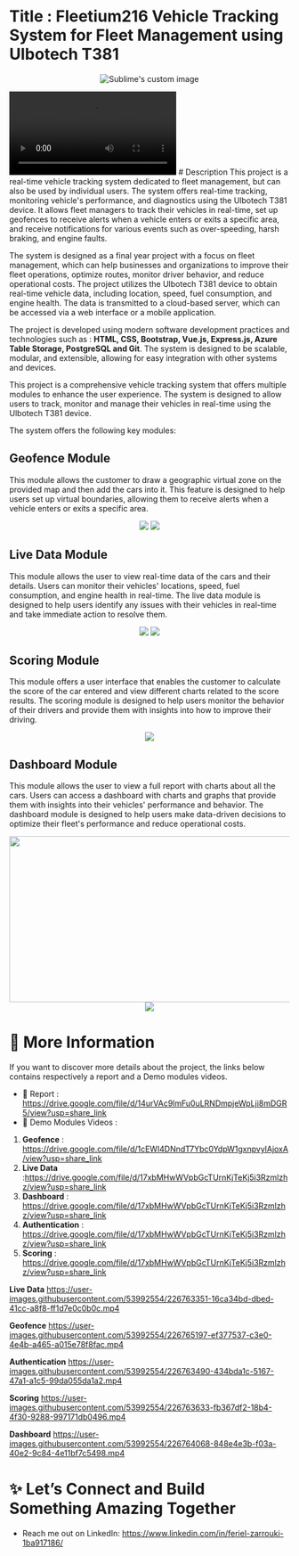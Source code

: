 # Title : Fleetium216 Vehicle Tracking System for Fleet Management using Ulbotech T381

<p align="center">
  <img src="https://github.com/feriel214/Fleetium216/blob/assets/1.PNG" alt="Sublime's custom image"/>
</p>
<video src="https://user-images.githubusercontent.com/53992554/226763351-16ca34bd-dbed-41cc-a8f8-ff1d7e0c0b0c.mp4"></video>
# Description 
This project is a real-time vehicle tracking system dedicated to fleet management, but can also be used by individual users. The system offers real-time tracking, monitoring vehicle's performance, and diagnostics using the Ulbotech T381 device. It allows fleet managers to track their vehicles in real-time, set up geofences to receive alerts when a vehicle enters or exits a specific area, and receive notifications for various events such as over-speeding, harsh braking, and engine faults.

The system is designed as a final year project with a focus on fleet management, which can help businesses and organizations to improve their fleet operations, optimize routes, monitor driver behavior, and reduce operational costs. The project utilizes the Ulbotech T381 device to obtain real-time vehicle data, including location, speed, fuel consumption, and engine health. The data is transmitted to a cloud-based server, which can be accessed via a web interface or a mobile application.

The project is developed using modern software development practices and technologies such as : **HTML, CSS, Bootstrap, Vue.js, Express.js, Azure Table Storage, PostgreSQL and Git**. The system is designed to be scalable, modular, and extensible, allowing for easy integration with other systems and devices.

This project is a comprehensive vehicle tracking system that offers multiple modules to enhance the user experience. The system is designed to allow users to track, monitor and manage their vehicles in real-time using the Ulbotech T381 device.


The system offers the following key modules:

## Geofence Module
This module allows the customer to draw a geographic virtual zone on the provided map and then add the cars into it. This feature is designed to help users set up virtual boundaries, allowing them to receive alerts when a vehicle enters or exits a specific area.
<p  align="center" width="100%" >
  <img src="https://github.com/feriel214/Fleetium216/blob/assets/4.PNG"/>
  <img src="https://github.com/feriel214/Fleetium216/blob/assets/2.PNG"/>
</p>

## Live Data Module
This module allows the user to view real-time data of the cars and their details. Users can monitor their vehicles' locations, speed, fuel consumption, and engine health in real-time. The live data module is designed to help users identify any issues with their vehicles in real-time and take immediate action to resolve them.
<p align="center">
  <img src="https://github.com/feriel214/Fleetium216/blob/assets/6.PNG"/>
  <img src="https://github.com/feriel214/Fleetium216/blob/assets/7.PNG"/>
</p>

## Scoring Module
This module offers a user interface that enables the customer to calculate the score of the car entered and view different charts related to the score results. The scoring module is designed to help users monitor the behavior of their drivers and provide them with insights into how to improve their driving.
<p align="center">
  <img src="https://github.com/feriel214/Fleetium216/blob/assets/5.PNG"/>
</p>

## Dashboard Module
This module allows the user to view a full report with charts about all the cars. Users can access a dashboard with charts and graphs that provide them with insights into their vehicles' performance and behavior. The dashboard module is designed to help users make data-driven decisions to optimize their fleet's performance and reduce operational costs.
<p align="center">
  <img style="width:688px;height:298px" src="https://github.com/feriel214/Fleetium216/blob/assets/9.PNG"/>
  <img src="https://github.com/feriel214/Fleetium216/blob/assets/8.PNG"/>
</p>


# 👀 More Information
If you want to discover more details about the project, the links below contains respectively a report and a Demo modules videos.

- 📌 Report : https://drive.google.com/file/d/14urVAc9lmFu0uLRNDmpjeWpLji8mDGR5/view?usp=share_link
- 📌 Demo Modules Videos :
 1. **Geofence**       : https://drive.google.com/file/d/1cEWl4DNndT7Ybc0YdpW1gxnpvylAjoxA/view?usp=share_link
 2. **Live Data**      :https://drive.google.com/file/d/17xbMHwWVpbGcTUrnKjTeKj5i3Rzmlzhz/view?usp=share_link
 3. **Dashboard**      : https://drive.google.com/file/d/17xbMHwWVpbGcTUrnKjTeKj5i3Rzmlzhz/view?usp=share_link
 4. **Authentication** : https://drive.google.com/file/d/17xbMHwWVpbGcTUrnKjTeKj5i3Rzmlzhz/view?usp=share_link
 5. **Scoring**        : https://drive.google.com/file/d/17xbMHwWVpbGcTUrnKjTeKj5i3Rzmlzhz/view?usp=share_link

**Live Data**
https://user-images.githubusercontent.com/53992554/226763351-16ca34bd-dbed-41cc-a8f8-ff1d7e0c0b0c.mp4

**Geofence**
https://user-images.githubusercontent.com/53992554/226765197-ef377537-c3e0-4e4b-a465-a015e78f8fac.mp4

**Authentication**
https://user-images.githubusercontent.com/53992554/226763490-434bda1c-5167-47a1-a1c5-99da055da1a2.mp4

**Scoring**
https://user-images.githubusercontent.com/53992554/226763633-fb367df2-18b4-4f30-9288-997171db0496.mp4

**Dashboard**
https://user-images.githubusercontent.com/53992554/226764068-848e4e3b-f03a-40e2-9c84-4e11bf7c5498.mp4




# ✨ Let’s Connect and Build Something Amazing Together
- Reach me out on LinkedIn: https://www.linkedin.com/in/feriel-zarrouki-1ba917186/
